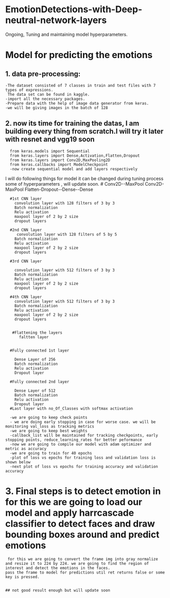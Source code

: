 # EmotionDetections-with-Deep-neutral-network-layers
Ongoing, Tuning and maintaining model hyperparameters.
# Model for predicting the emotions 
  ## 1.  data pre-processing:
    -The dataset consisted of 7 classes in train and test files with 7 types of expressions.
     The data set can be found in kaggle.
    -import all the necessary packages.
    -Prepare data with the help of image data generator from keras.
    -we will be giving images in the batch of 128
 ## 2. now its time for training the datas, I am building every thing from scratch.I will try it later with resnet and vgg19 soon
      from keras.models import Sequential
      from keras.layers import Dense,Activation,Flatten,Dropout
      from keras.layers import Conv2D,MaxPooling2D
      from keras.callbacks import ModelCheckpoint
      -now create sequential model and add layers respectively 
I will do following things for model it can be changed during tuning process some of hyperparameters , will update soon.
      # Conv2D--MaxPool Conv2D-MaxPool Flatten-Dropout--Dense--Dense

      #1st CNN layer	
        convolution layer with 128 filters of 3 by 3
        Batch normalization
        Relu activation
        maxpool layer of 2 by 2 size
        dropout layers

      #2nd CNN layer
         convolution layer with 128 filters of 5 by 5
        Batch normalization
        Relu activation
        maxpool layer of 2 by 2 size
        dropout layers

      #3rd CNN layer

        convolution layer with 512 filters of 3 by 3
        Batch normalization
        Relu activation
        maxpool layer of 2 by 2 size
        dropout layers

      #4th CNN layer
        convolution layer with 512 filters of 3 by 3
        Batch normalization
        Relu activation
        maxpool layer of 2 by 2 size
        dropout layers


       #Flattening the layers
          faltten layer


      #Fully connected 1st layer

        Dense Layer of 256
        Batch normalization
        Relu activation
        Dropout layer

      #Fully connected 2nd layer

        Dense Layer of 512
        Batch normalization
        Relu activation
        Dropout layer
      #Last layer with no_Of_Classes with softmax activation    
      
      -we are going to keep check points
      - we are doing early stopping in case for worse case. we will be monitoring val_loss as tracking metrics
      -we are going to keep best weights
      -callback_list will be maintained for tracking checkpoints, early stopping points, reduce_learning_rates for better peformance
      -now we are going to compile our model with adam optimizer and metric as accuracy
      -we are going to train for 40 epochs
      -plot of loss vs epochs for training loss and validation loss is shown below
      -next plot of loss vs epochs for training accuracy and validation accuracy
      
 
  # 3. Final steps is to detect emotion in for this we are going to load our model and apply harrcascade classifier to detect faces and draw bounding boxes around and predict emotions
     for this we are going to convert the frame img into gray normalize and resize it to 224 by 224. we are going to find the region of interest and detect the emotions in the faces.
    pass the frame to model for predictions util ret returns false or some key is pressed.
    
    
    ## not good result enough but will update soon
    


      
      
      
      
      
      
      
      
      
      
      
      
      
      
      
      
